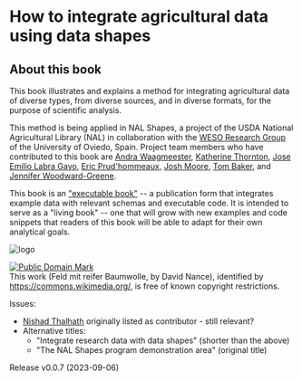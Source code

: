 How to integrate agricultural data using data shapes
======

About this book
---------------

This book illustrates and explains a method for integrating agricultural data of diverse types, from diverse sources, and in diverse formats, for the purpose of scientific analysis.

This method is being applied in NAL Shapes, a project of the USDA National Agricultural Library (NAL) in collaboration with the [WESO Research Group](https://www.weso.es/) of the University of Oviedo, Spain. Project team members who have contributed to this book are [Andra Waagmeester](https://scholia.toolforge.org/author/Q19845625), [Katherine Thornton](https://scholia.toolforge.org/author/Q41533116), [Jose Emilio Labra Gayo](https://scholia.toolforge.org/author/Q51602692), [Eric Prud'hommeaux](https://scholia.toolforge.org/author/Q28914639), [Josh Moore](https://orcid.org/0000-0003-4028-811X), [Tom Baker](http://orcid.org/0000-0003-3741-6977), and [Jennifer Woodward-Greene](https://orcid.org/0000-0003-3236-2711). 

This book is an ["executable book"](https://jupyterbook.org/) -- a publication form that integrates example data with relevant schemas and executable code. It is intended to serve as a "living book" -- one that will grow with new examples and code snippets that readers of this book will be able to adapt for their own analytical goals.

![logo]( https://upload.wikimedia.org/wikipedia/commons/thumb/d/d7/Feld_mit_reifer_Baumwolle.jpeg/640px-Feld_mit_reifer_Baumwolle.jpeg "Cotton")

<p xmlns:dct="http://purl.org/dc/terms/">
<a rel="license" href="http://creativecommons.org/publicdomain/mark/1.0/">
<img src="https://licensebuttons.net/p/mark/1.0/88x31.png"
     style="border-style: none;" alt="Public Domain Mark" />
</a>
<br />
This work (<span property="dct:title">Feld mit reifer Baumwolle</span>, by <span resource="[_:creator]" rel="dct:creator"><span property="dct:title">David Nance</span></span>), identified by <a href="https://commons.wikimedia.org/" rel="dct:publisher">https://commons.wikimedia.org/</a>, is free of known copyright restrictions.
</p>

Issues: 
- [Nishad Thalhath](https://scholia.toolforge.org/author/Q95616366) originally listed as contributor - still relevant?
- Alternative titles:
  - "Integrate research data with data shapes" (shorter than the above)
  - "The NAL Shapes program demonstration area" (original title)

Release v0.0.7 (2023-09-06)
